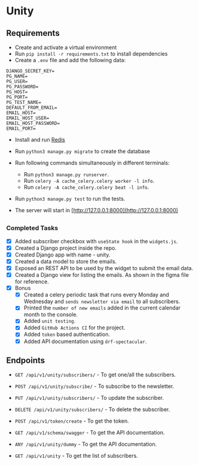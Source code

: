 # Unity


## Requirements

- Create and activate a virtual environment
- Run `pip install -r requirements.txt` to install dependencies
- Create a `.env` file and add the following data:

```
DJANGO_SECRET_KEY=
PG_NAME=
PG_USER=
PG_PASSWORD=
PG_HOST=
PG_PORT=
PG_TEST_NAME=
DEFAULT_FROM_EMAIL=
EMAIL_HOST=
EMAIL_HOST_USER=
EMAIL_HOST_PASSWORD=
EMAIL_PORT=
```

- Install and run [Redis](https://redis.io/topics/quickstart)
- Run `python3 manage.py migrate` to create the database
- Run following commands simultaneously in different terminals:

  - Run `python3 manage.py runserver`.
  - Run `celery -A cache_celery.celery worker -l info`.
  - Run `celery -A cache_celery.celery beat -l info`.

- Run `python3 manage.py test` to run the tests.

- The server will start in [http://127.0.0.1:8000](http://127.0.0.1:8000)

##

### Completed Tasks

- [x] Added subscriber checkbox with `useState hook` in the `widgets.js`.
- [x] Created a Django project inside the repo.
- [x] Created Django app with name - unity.
- [x] Created a data model to store the emails.
- [x] Exposed an REST API to be used by the widget to submit the email data.
- [x] Created a Django view for listing the emails. As shown in the figma file for reference.
- [x] Bonus
  - [x] Created a celery periodic task that runs every Monday and Wednesday and `sends newsletter via email` to all subscribers.
  - [x] Printed the `number of new emails` added in the current calendar month to the console.
  - [x] Added `unit testing`.
  - [x] Added `GitHub Actions CI` for the project.
  - [x] Added `token` based authentication.
  - [x] Added API documentation using `drf-spectacular`.

##

## Endpoints

- `GET /api/v1/unity/subscribers/` - To get one/all the subscribers.
- `POST /api/v1/unity/subscribe/` - To subscribe to the newsletter.
- `PUT /api/v1/unity/subscribers/` - To update the subscriber.
- `DELETE /api/v1/unity/subscribers/` - To delete the subscriber.
- `POST /api/v1/token/create` - To get the token.
- `GET /api/v1/schema/swagger` - To get the API documentation.
- `ANY /api/v1/unity/dummy` - To get the API documentation.

- `GET /api/v1/unity` - To get the list of subscribers.


